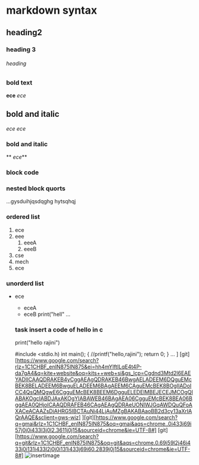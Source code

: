 # markdown syntax
## heading2
### heading 3
######  heading 
### bold text
**ece**
_ece_
## bold and italic
*ece*
_ece_
### bold and italic
** _ece_**
### block code
### nested block quorts
...gysduihjqsdqghg
hytsqhqj
### ordered list
1. ece
2. eee
   1. eeeA
   2. eeeB
 3. cse
   1. mech
   2. ece
   ### unorderd list
   - ece
      * eceA
      * eceB
      print("hell"
      ...
      ### task insert a code of hello in c
      print("hello rajini")
      
      #include <stdio.h)
      int main();
      {
          //printf("hello,rajini");
          return 0;
    }
    ...
] [git][https://www.google.com/search?rlz=1C1CHBF_enIN875IN875&ei=hh4mYIftILqE4t4P-da7gA4&q=kite+website&oq=kits++web+si&gs_lcp=Cgdnd3Mtd2l6EAEYADIICAAQDRAKEB4yCggAEAgQDRAKEB46BwgAELADEEM6DQguEMcBEK8BELADEEM6BwguELADEEM6BAgAEEM6CAguEMcBEK8BOgIIADoICC4QsQMQgwE6CgguEMcBEK8BEEM6DgguELEDEIMBEJECEJMCOgQIABAKOgcIABDJAxAKOgYIABAWEB46BAgAEA06CgguEMcBEK8BEA06BggAEA0QHjoICAAQDRAFEB46CAgAEAgQDRAeUONlWJGqAWDQuQFoAXACeACAAZsDiAHRG5IBCTAuNi44LjAuMZgBAKABAaoBB2d3cy13aXrIAQrAAQE&sclient=gws-wiz]
][git][https://www.google.com/search?q=gmai&rlz=1C1CHBF_enIN875IN875&oq=gmai&aqs=chrome..0i433j69i57j0j0i433l3j0l2.3611j0j15&sourceid=chrome&ie=UTF-8#]
[git][https://www.google.com/search?q=git&rlz=1C1CHBF_enIN875IN875&oq=git&aqs=chrome.0.69i59l2j46i433j0i131i433l2j0j0i131i433j69i60.2839j0j15&sourceid=chrome&ie=UTF-8#]
![insertimage](https://github.com/Rupanagudinaga/markdown.git)
